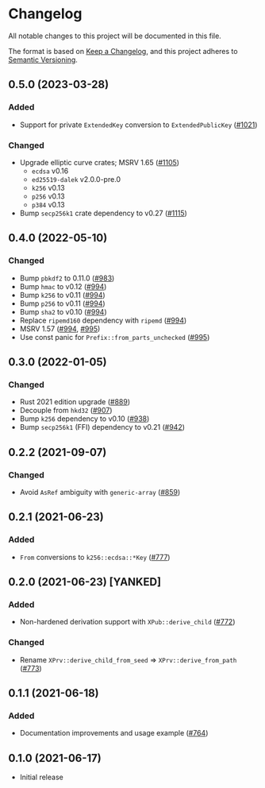 # Changelog
All notable changes to this project will be documented in this file.

The format is based on [Keep a Changelog](https://keepachangelog.com/en/1.0.0/),
and this project adheres to [Semantic Versioning](https://semver.org/spec/v2.0.0.html).

## 0.5.0 (2023-03-28)
### Added
- Support for private `ExtendedKey` conversion to `ExtendedPublicKey` ([#1021])

### Changed
- Upgrade elliptic curve crates; MSRV 1.65 ([#1105])
  - `ecdsa` v0.16
  - `ed25519-dalek` v2.0.0-pre.0
  - `k256` v0.13
  - `p256` v0.13
  - `p384` v0.13
- Bump `secp256k1` crate dependency to v0.27 ([#1115])

[#1021]: https://github.com/iqlusioninc/crates/pull/1021
[#1105]: https://github.com/iqlusioninc/crates/pull/1105
[#1115]: https://github.com/iqlusioninc/crates/pull/1115

## 0.4.0 (2022-05-10)
### Changed
- Bump `pbkdf2` to 0.11.0 ([#983])
- Bump `hmac` to v0.12 ([#994])
- Bump `k256` to v0.11 ([#994])
- Bump `p256` to v0.11 ([#994])
- Bump `sha2` to v0.10 ([#994])
- Replace `ripemd160` dependency with `ripemd` ([#994])
- MSRV 1.57 ([#994], [#995])
- Use const panic for `Prefix::from_parts_unchecked` ([#995])

[#983]: https://github.com/iqlusioninc/crates/pull/983
[#994]: https://github.com/iqlusioninc/crates/pull/994
[#995]: https://github.com/iqlusioninc/crates/pull/995

## 0.3.0 (2022-01-05)
### Changed
- Rust 2021 edition upgrade ([#889])
- Decouple from `hkd32` ([#907])
- Bump `k256` dependency to v0.10 ([#938])
- Bump `secp256k1` (FFI) dependency to v0.21 ([#942])

[#889]: https://github.com/iqlusioninc/crates/pull/889
[#907]: https://github.com/iqlusioninc/crates/pull/907
[#938]: https://github.com/iqlusioninc/crates/pull/938
[#942]: https://github.com/iqlusioninc/crates/pull/942

## 0.2.2 (2021-09-07)
### Changed
- Avoid `AsRef` ambiguity with `generic-array` ([#859])

[#859]: https://github.com/iqlusioninc/crates/pull/859

## 0.2.1 (2021-06-23)
### Added
- `From` conversions to `k256::ecdsa::*Key` ([#777])

[#777]: https://github.com/iqlusioninc/crates/pull/777

## 0.2.0 (2021-06-23) [YANKED]
### Added
- Non-hardened derivation support with `XPub::derive_child` ([#772])

### Changed
- Rename `XPrv::derive_child_from_seed` => `XPrv::derive_from_path` ([#773])

[#772]: https://github.com/iqlusioninc/crates/pull/772
[#773]: https://github.com/iqlusioninc/crates/pull/773

## 0.1.1 (2021-06-18)
### Added
- Documentation improvements and usage example ([#764])

[#764]: https://github.com/iqlusioninc/crates/pull/764

## 0.1.0 (2021-06-17)
- Initial release
